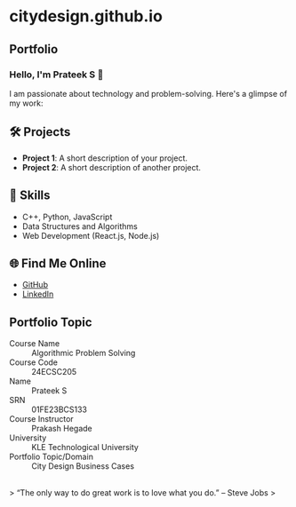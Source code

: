 # citydesign.github.io
## Portfolio

### Hello, I'm Prateek S 👋

I am passionate about technology and problem-solving. Here's a glimpse of my work:

## 🛠️ Projects
- **Project 1**: A short description of your project.
- **Project 2**: A short description of another project.

## 🚀 Skills
- C++, Python, JavaScript
- Data Structures and Algorithms
- Web Development (React.js, Node.js)

## 🌐 Find Me Online
- [GitHub](https://github.com/Prateek-S004)
- [LinkedIn](https://www.linkedin.com/in/prateek-s-505a5628a?utm_source=share&utm_campaign=share_via&utm_content=profile&utm_medium=android_app)

## Portfolio Topic

<dl>
<dt>Course Name</dt>
<dd>Algorithmic Problem Solving</dd>
<dt>Course Code</dt>
<dd>24ECSC205</dd>
<dt>Name</dt>
<dd>Prateek S</dd>
<dt>SRN</dt>
<dd>01FE23BCS133</dd>
<dt>Course Instructor</dt>
<dd>Prakash Hegade</dd>
<dt>University</dt>
<dd>KLE Technological University</dd>
<dt>Portfolio Topic/Domain</dt>
<dd>City Design Business Cases</dd>
</dl>

<br> 
> “The only way to do great work is to love what you do.” – Steve Jobs
>
